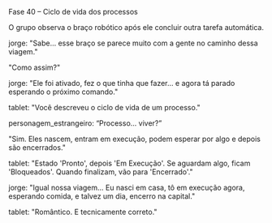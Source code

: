 Fase 40 – Ciclo de vida dos processos

O grupo observa o braço robótico após ele concluir outra tarefa automática.

jorge: "Sabe… esse braço se parece muito com a gente no caminho dessa viagem."

"Como assim?"

jorge: "Ele foi ativado, fez o que tinha que fazer… e agora tá parado esperando o próximo comando."

tablet: "Você descreveu o ciclo de vida de um processo."

personagem_estrangeiro: “Processo… viver?”

"Sim. Eles nascem, entram em execução, podem esperar por algo e depois são encerrados."

tablet: "Estado 'Pronto', depois 'Em Execução'. Se aguardam algo, ficam 'Bloqueados'. Quando finalizam, vão para 'Encerrado'."

jorge: "Igual nossa viagem… Eu nasci em casa, tô em execução agora, esperando comida, e talvez um dia, encerro na capital."

tablet: "Romântico. E tecnicamente correto."
